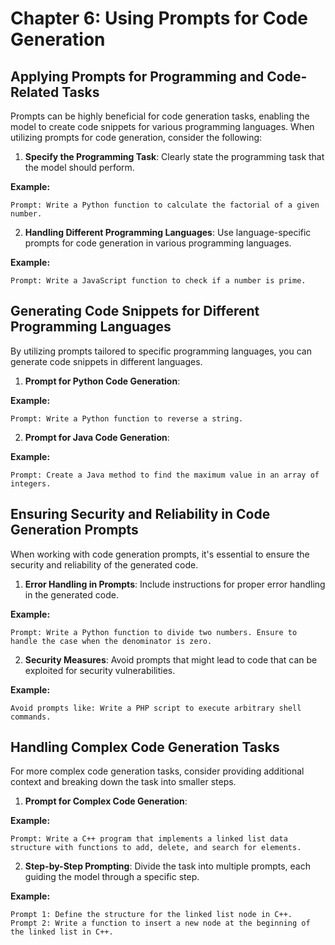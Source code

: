 #  Chapter 6: Using Prompts for Code Generation

## Applying Prompts for Programming and Code-Related Tasks

Prompts can be highly beneficial for code generation tasks, enabling the model to create code snippets for various programming languages. When utilizing prompts for code generation, consider the following:

1. **Specify the Programming Task**: Clearly state the programming task that the model should perform.

**Example:**
```
Prompt: Write a Python function to calculate the factorial of a given number.
```

2. **Handling Different Programming Languages**: Use language-specific prompts for code generation in various programming languages.

**Example:**
```
Prompt: Write a JavaScript function to check if a number is prime.
```

## Generating Code Snippets for Different Programming Languages

By utilizing prompts tailored to specific programming languages, you can generate code snippets in different languages.

1. **Prompt for Python Code Generation**:

**Example:**
```
Prompt: Write a Python function to reverse a string.
```

2. **Prompt for Java Code Generation**:

**Example:**
```
Prompt: Create a Java method to find the maximum value in an array of integers.
```

## Ensuring Security and Reliability in Code Generation Prompts

When working with code generation prompts, it's essential to ensure the security and reliability of the generated code.

1. **Error Handling in Prompts**: Include instructions for proper error handling in the generated code.

**Example:**
```
Prompt: Write a Python function to divide two numbers. Ensure to handle the case when the denominator is zero.
```

2. **Security Measures**: Avoid prompts that might lead to code that can be exploited for security vulnerabilities.

**Example:**
```
Avoid prompts like: Write a PHP script to execute arbitrary shell commands.
```

## Handling Complex Code Generation Tasks

For more complex code generation tasks, consider providing additional context and breaking down the task into smaller steps.

1. **Prompt for Complex Code Generation**:

**Example:**
```
Prompt: Write a C++ program that implements a linked list data structure with functions to add, delete, and search for elements.
```

2. **Step-by-Step Prompting**: Divide the task into multiple prompts, each guiding the model through a specific step.

**Example:**
```
Prompt 1: Define the structure for the linked list node in C++.
Prompt 2: Write a function to insert a new node at the beginning of the linked list in C++.
```
